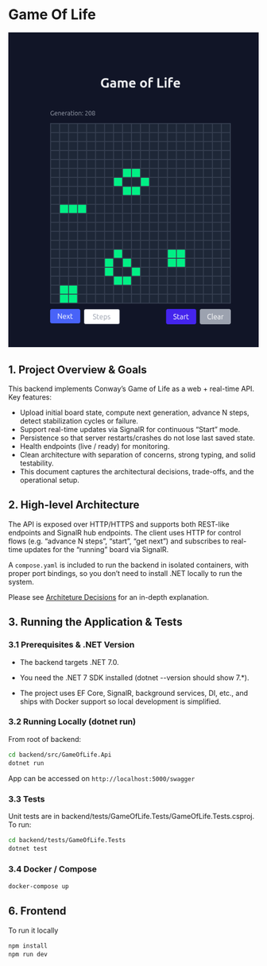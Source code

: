 # Game Of Life

![Game](Game.png)

## 1. Project Overview & Goals

This backend implements Conway’s Game of Life as a web + real-time API. Key features:

- Upload initial board state, compute next generation, advance N steps, detect stabilization cycles or failure.
- Support real-time updates via SignalR for continuous “Start” mode.
- Persistence so that server restarts/crashes do not lose last saved state.
- Health endpoints (live / ready) for monitoring.
- Clean architecture with separation of concerns, strong typing, and solid testability.
- This document captures the architectural decisions, trade-offs, and the operational setup.

## 2. High-level Architecture

The API is exposed over HTTP/HTTPS and supports both REST-like endpoints and SignalR hub endpoints. The client uses HTTP for control flows (e.g. “advance N steps”, “start”, “get next”) and subscribes to real-time updates for the “running” board via SignalR.

A ```compose.yaml``` is included to run the backend in isolated containers, with proper port bindings, so you don’t need to install .NET locally to run the system.

Please see [Architeture Decisions](./backend/Architecture.md) for an in-depth explanation.

## 3. Running the Application & Tests

### 3.1 Prerequisites & .NET Version

- The backend targets .NET 7.0.

- You need the .NET 7 SDK installed (dotnet --version should show 7.*).

- The project uses EF Core, SignalR, background services, DI, etc., and ships with Docker support so local development is simplified.

### 3.2 Running Locally (dotnet run)

From root of backend:

```bash
cd backend/src/GameOfLife.Api
dotnet run
```
App can be accessed on ```http://localhost:5000/swagger```

### 3.3 Tests

Unit tests are in backend/tests/GameOfLife.Tests/GameOfLife.Tests.csproj. To run:

```bash
cd backend/tests/GameOfLife.Tests
dotnet test
```

### 3.4 Docker / Compose

```bash
docker-compose up
```

## 6. Frontend

To run it locally

```bash
npm install
npm run dev
```

